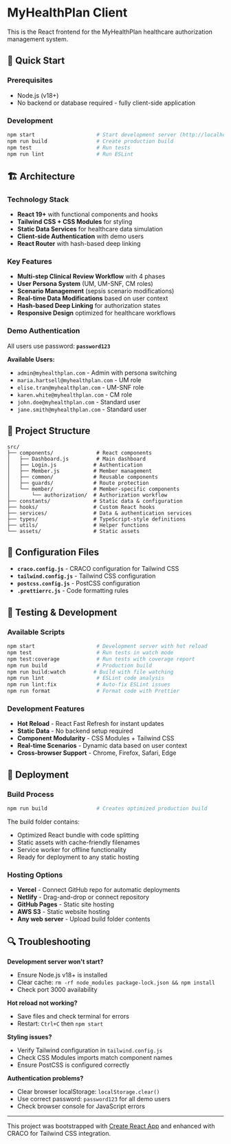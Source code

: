 # MyHealthPlan Client

This is the React frontend for the MyHealthPlan healthcare authorization management system.

## 🚀 Quick Start

### Prerequisites
- Node.js (v18+)
- No backend or database required - fully client-side application

### Development
```bash
npm start                    # Start development server (http://localhost:3000)
npm run build                # Create production build
npm test                     # Run tests
npm run lint                 # Run ESLint
```

## 🏗️ Architecture

### Technology Stack
- **React 19+** with functional components and hooks
- **Tailwind CSS + CSS Modules** for styling
- **Static Data Services** for healthcare data simulation
- **Client-side Authentication** with demo users
- **React Router** with hash-based deep linking

### Key Features
- **Multi-step Clinical Review Workflow** with 4 phases
- **User Persona System** (UM, UM-SNF, CM roles)
- **Scenario Management** (sepsis scenario modifications)
- **Real-time Data Modifications** based on user context
- **Hash-based Deep Linking** for authorization states
- **Responsive Design** optimized for healthcare workflows

### Demo Authentication
All users use password: **`password123`**

**Available Users:**
- `admin@myhealthplan.com` - Admin with persona switching
- `maria.hartsell@myhealthplan.com` - UM role
- `elise.tran@myhealthplan.com` - UM-SNF role  
- `karen.white@myhealthplan.com` - CM role
- `john.doe@myhealthplan.com` - Standard user
- `jane.smith@myhealthplan.com` - Standard user

## 📁 Project Structure

```
src/
├── components/              # React components
│   ├── Dashboard.js         # Main dashboard
│   ├── Login.js            # Authentication
│   ├── Member.js           # Member management
│   ├── common/             # Reusable components
│   ├── guards/             # Route protection
│   └── member/             # Member-specific components
│       └── authorization/  # Authorization workflow
├── constants/              # Static data & configuration
├── hooks/                  # Custom React hooks
├── services/               # Data & authentication services
├── types/                  # TypeScript-style definitions
├── utils/                  # Helper functions
└── assets/                 # Static assets
```

## 🔧 Configuration Files

- **`craco.config.js`** - CRACO configuration for Tailwind CSS
- **`tailwind.config.js`** - Tailwind CSS configuration
- **`postcss.config.js`** - PostCSS configuration
- **`.prettierrc.js`** - Code formatting rules

## 🧪 Testing & Development

### Available Scripts
```bash
npm start                    # Development server with hot reload
npm test                     # Run tests in watch mode
npm test:coverage            # Run tests with coverage report
npm run build                # Production build
npm run build:watch         # Build with file watching
npm run lint                 # ESLint code analysis
npm run lint:fix             # Auto-fix ESLint issues
npm run format               # Format code with Prettier
```

### Development Features
- **Hot Reload** - React Fast Refresh for instant updates
- **Static Data** - No backend setup required
- **Component Modularity** - CSS Modules + Tailwind CSS
- **Real-time Scenarios** - Dynamic data based on user context
- **Cross-browser Support** - Chrome, Firefox, Safari, Edge

## 🚢 Deployment

### Build Process
```bash
npm run build                # Creates optimized production build
```

The build folder contains:
- Optimized React bundle with code splitting
- Static assets with cache-friendly filenames
- Service worker for offline functionality
- Ready for deployment to any static hosting

### Hosting Options
- **Vercel** - Connect GitHub repo for automatic deployments
- **Netlify** - Drag-and-drop or connect repository
- **GitHub Pages** - Static site hosting
- **AWS S3** - Static website hosting
- **Any web server** - Upload build folder contents

## 🔍 Troubleshooting

**Development server won't start?**
- Ensure Node.js v18+ is installed
- Clear cache: `rm -rf node_modules package-lock.json && npm install`
- Check port 3000 availability

**Hot reload not working?**
- Save files and check terminal for errors
- Restart: `Ctrl+C` then `npm start`

**Styling issues?**
- Verify Tailwind configuration in `tailwind.config.js`
- Check CSS Modules imports match component names
- Ensure PostCSS is configured correctly

**Authentication problems?**
- Clear browser localStorage: `localStorage.clear()`
- Use correct password: `password123` for all demo users
- Check browser console for JavaScript errors

---

This project was bootstrapped with [Create React App](https://github.com/facebook/create-react-app) and enhanced with CRACO for Tailwind CSS integration.
